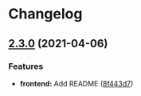# Changelog

## [2.3.0](https://www.github.com/tjdavis3/testrepo/compare/v2.2.0...v2.3.0) (2021-04-06)


### Features

* **frontend:** Add README ([8f443d7](https://www.github.com/tjdavis3/testrepo/commit/8f443d756baf09a2c7946cd27454ae8c0b6c3d9d))
